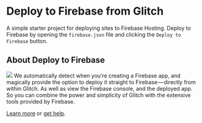 Deploy to Firebase from Glitch
=================

A simple starter project for deploying sites to Firebase Hosting. Deploy to Firebase by opening the `firebase.json` file and clicking the `Deploy to Firebase` button.

## About Deploy to Firebase
![](https://cdn.glitch.com/2bdfb3f8-05ef-4035-a06e-2043962a3a13%2F1_CPcsPyfAUPTu-eyi_W7EqA.jpeg?1540809108726)
We automatically detect when you’re creating a Firebase app, and magically provide the option to deploy it straight to Firebase — directly from within Glitch. As well as view the Firebase console, and the deployed app. So you can combine the power and simplicity of Glitch with the extensive tools provided by Firebase.

[Learn more](https://medium.com/glitch/build-firebase-apps-instantly-on-glitch-e312e594701c) or [get help](https://glitch.com/help/how-do-i-deploy-my-glitch-project-to-firebase-hosting/).
